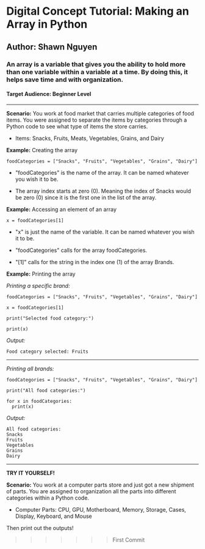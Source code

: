 # Digital Concept Tutorial: Making an Array in Python
## Author: Shawn Nguyen
### An array is a variable that gives you the ability to hold more than one variable within a variable at a time. By doing this, it helps save time and with organization.
#### Target Audience: Beginner Level

___

**Scenario:** You work at food market that carries multiple categories of food items. You were assigned to separate the items by categories through a Python code to see what type of items the store carries.

- Items: Snacks, Fruits, Meats, Vegetables, Grains, and Dairy

**Example:** Creating the array

`foodCategories = ["Snacks", "Fruits", "Vegetables", "Grains", "Dairy"]`

- "foodCategories" is the name of the array. It can be named whatever you wish it to be.

- The array index starts at zero (0). Meaning the index of Snacks would be zero (0) since it is the first one in the list of the array.

**Example:** Accessing an element of an array

`x = foodCategories[1]`

- "x" is just the name of the variable. It can be named whatever you wish it to be.

- "foodCategories" calls for the array foodCategories.

- "[1]" calls for the string in the index one (1) of the array Brands.

**Example:** Printing the array

*Printing a specific brand:*

```
foodCategories = ["Snacks", "Fruits", "Vegetables", "Grains", "Dairy"]

x = foodCategories[1]

print("Selected food category:")

print(x)
```

*Output:*

```
Food category selected: Fruits
```

___

*Printing all brands:*

```
foodCategories = ["Snacks", "Fruits", "Vegetables", "Grains", "Dairy"]

print("All food categories:")

for x in foodCategories:
  print(x)
```

*Output:*

```
All food categories:
Snacks
Fruits
Vegetables
Grains
Dairy
```

___

**TRY IT YOURSELF!**

**Scenario:** You work at a computer parts store and just got a new shipment of parts. You are assigned to organization all the parts into different categories within a Python code.

- Computer Parts: CPU, GPU, Motherboard, Memory, Storage, Cases, Display, Keyboard, and Mouse

Then print out the outputs!
>>>>>>> First Commit
